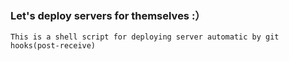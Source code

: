 ### Let's deploy servers for themselves :）
`This is a shell script for deploying server automatic by git hooks(post-receive)`
